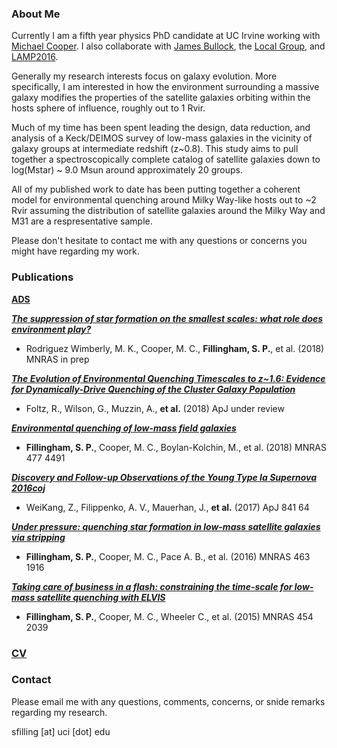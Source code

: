 

### About Me
Currently I am a fifth year physics PhD candidate at UC Irvine working
with [Michael Cooper](http://localgroup.ps.uci.edu/cooper/index.html).
I also collaborate with
[James Bullock](https://www.physics.uci.edu/~bullock/), the
[Local Group](http://localgroup.ps.uci.edu), and
[LAMP2016](https://www.physics.uci.edu/~barth/lamp.html).

Generally my research interests focus on galaxy evolution. More
specifically, I am interested in how the environment surrounding a massive
galaxy modifies the properties of the satellite galaxies orbiting
within the hosts sphere of influence, roughly out to 1 Rvir. 

Much of my time has been spent leading the design, data reduction, and
analysis of a Keck/DEIMOS survey of low-mass galaxies in the vicinity of
galaxy groups at intermediate redshift (z~0.8).
This study aims to pull together a spectroscopically complete catalog of 
satellite galaxies down to log(Mstar) ~ 9.0 Msun around approximately 20 
groups.

All of my published work to date has been putting together 
a coherent model for environmental quenching around Milky Way-like hosts out
to ~2 Rvir assuming the distribution of satellite galaxies around the Milky
Way and M31 are a respresentative sample.

Please don't hesitate to contact me with any questions or concerns you might 
have regarding my work.


### Publications 
**[ADS](http://adsabs.harvard.edu/cgi-bin/nph-abs_connect?db_key=AST&db_key=PRE&qform=AST&arxiv_sel=astro-ph&arxiv_sel=cond-mat&arxiv_sel=cs&arxiv_sel=gr-qc&arxiv_sel=hep-ex&arxiv_sel=hep-lat&arxiv_sel=hep-ph&arxiv_sel=hep-th&arxiv_sel=math&arxiv_sel=math-ph&arxiv_sel=nlin&arxiv_sel=nucl-ex&arxiv_sel=nucl-th&arxiv_sel=physics&arxiv_sel=quant-ph&arxiv_sel=q-bio&sim_query=YES&ned_query=YES&adsobj_query=YES&aut_logic=OR&obj_logic=OR&author=fillingham%2C+sean&object=&start_mon=&start_year=&end_mon=&end_year=&ttl_logic=OR&title=&txt_logic=OR&text=&nr_to_return=200&start_nr=1&jou_pick=ALL&ref_stems=&data_and=ALL&group_and=ALL&start_entry_day=&start_entry_mon=&start_entry_year=&end_entry_day=&end_entry_mon=&end_entry_year=&min_score=&sort=SCORE&data_type=SHORT&aut_syn=YES&ttl_syn=YES&txt_syn=YES&aut_wt=1.0&obj_wt=1.0&ttl_wt=0.3&txt_wt=3.0&aut_wgt=YES&obj_wgt=YES&ttl_wgt=YES&txt_wgt=YES&ttl_sco=YES&txt_sco=YES&version=1)**

_**[The suppression of star formation on the smallest scales: what role does environment play? ]()**_
- Rodriguez Wimberly, M. K., Cooper, M. C., **Fillingham, S. P.**, et al. (2018) MNRAS in prep

_**[The Evolution of Environmental Quenching Timescales to z~1.6: Evidence for Dynamically-Drive Quenching
of the Cluster Galaxy Population](http://adsabs.harvard.edu/abs/2018arXiv180303305F)**_
- Foltz, R., Wilson, G., Muzzin, A., **et al.** (2018) ApJ under review

_**[Environmental quenching of low-mass field galaxies](http://adsabs.harvard.edu/abs/2018MNRAS.477.4491F)**_
- **Fillingham, S. P.**, Cooper, M. C., Boylan-Kolchin, M., et al. (2018) MNRAS 477 4491

_**[Discovery and Follow-up Observations of the Young Type Ia Supernova
2016coj](http://adsabs.harvard.edu/abs/2017ApJ...841...64Z)**_
- WeiKang, Z., Filippenko, A. V., Mauerhan, J., **et al.** (2017) ApJ 841 64

_**[Under pressure: quenching star formation in low-mass satellite
 galaxies via stripping](http://adsabs.harvard.edu/abs/2016MNRAS.463.1916F)**_
- **Fillingham, S. P.**, Cooper, M. C., Pace A. B., et al. (2016) MNRAS
463 1916

_**[Taking care of business in a flash: constraining the time-scale for
low-mass satellite quenching with ELVIS](http://adsabs.harvard.edu/abs/2015MNRAS.454.2039F)**_
- **Fillingham, S. P.**, Cooper, M. C., Wheeler C., et al. (2015) MNRAS
454 2039

### [CV](SPF_cv.pdf)

### Contact
Please email me with any questions, comments, concerns, or snide
remarks regarding my research.

sfilling [at] uci [dot] edu
